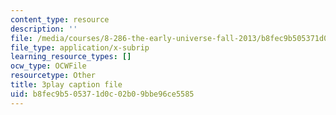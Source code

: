 ```yaml
---
content_type: resource
description: ''
file: /media/courses/8-286-the-early-universe-fall-2013/b8fec9b505371d0c02b09bbe96ce5585_m00PjHTq6jU.srt
file_type: application/x-subrip
learning_resource_types: []
ocw_type: OCWFile
resourcetype: Other
title: 3play caption file
uid: b8fec9b5-0537-1d0c-02b0-9bbe96ce5585
---
```


